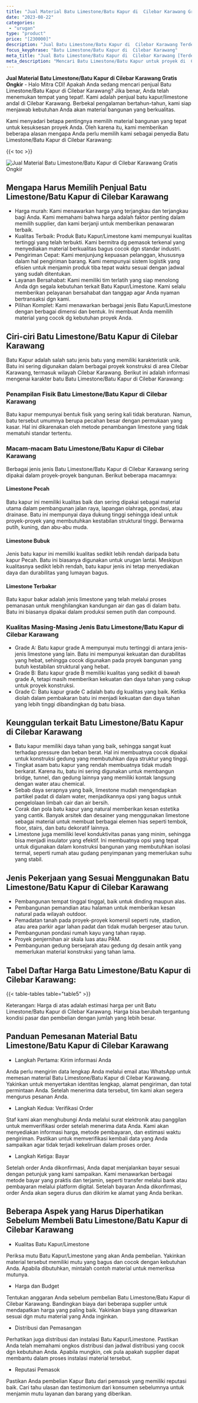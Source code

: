 ```yaml
---
title: "Jual Material Batu Limestone/Batu Kapur di  Cilebar Karawang Gratis Ongkir"
date: "2023-08-22"
categories:
 - "urugan"
type: "product"
price: "[230000]"
description: "Jual Batu Limestone/Batu Kapur di  Cilebar Karawang Terdekat. Batu Limestone/Batu Kapur ini sering dipakai dalam proyek konstruksi sebagai material dinding yang mewah dan tahan lama. Kontak kami untuk mendapatkan informasi lebih lanjut."
focus_keyphrase: "Batu Limestone/Batu Kapur di  Cilebar Karawang"
meta_title: "Jual Batu Limestone/Batu Kapur di  Cilebar Karawang [Terdekat] - CDI"
meta_description: "Mencari Batu Limestone/Batu Kapur untuk proyek di  Cilebar Karawang? Kami memiliki Batu Limestone/Batu Kapur berkualitas untuk batu alam. Segera dapatkan penawaran terbaik."
---
```


**Jual Material Batu Limestone/Batu Kapur di  Cilebar Karawang Gratis Ongkir** - Halo Mitra CDI! Apakah Anda sedang mencari penjual Batu Limestone/Batu Kapur di  Cilebar Karawang? Jika benar, Anda telah menemukan tempat yang tepat!. Kami adalah penjual batu kapur/limestone andal di  Cilebar Karawang. Berbekal pengalaman bertahun-tahun, kami siap menjawab kebutuhan Anda akan material bangunan yang berkualitas.

Kami menyadari betapa pentingnya memilih material bangunan yang tepat untuk kesuksesan proyek Anda. Oleh karena itu, kami memberikan beberapa alasan mengapa Anda perlu memilih kami sebagai penyedia Batu Limestone/Batu Kapur di  Cilebar Karawang:

{{< toc >}}

![Jual Material Batu Limestone/Batu Kapur di  Cilebar Karawang Gratis Ongkir](/images/urugan/batu-limestone-28.jpg)

## Mengapa Harus Memilih Penjual Batu Limestone/Batu Kapur di  Cilebar Karawang

*   Harga murah: Kami menawarkan harga yang terjangkau dan terjangkau bagi Anda. Kami memahami bahwa harga adalah faktor penting dalam memilih supplier, dan kami berjanji untuk memberikan penawaran terbaik.
*   Kualitas Terbaik: Produk Batu Kapur/Limestone kami mempunyai kualitas tertinggi yang telah terbukti. Kami bermitra dg pemasok terkenal yang menyediakan material berkualitas bagus cocok dgn standar industri.
*   Pengiriman Cepat: Kami menjunjung kepuasan pelanggan, khususnya dalam hal pengiriman barang. Kami mempunyai sistem logistik yang efisien untuk menjamin produk tiba tepat waktu sesuai dengan jadwal yang sudah ditentukan.
*   Layanan Bersahabat: Kami memiliki tim terlatih yang siap menolong Anda dgn segala kebutuhan terkait Batu Kapur/Limestone. Kami selalu memberikan pelayanan bersahabat dan tanggap agar Anda nyaman bertransaksi dgn kami.
*   Pilihan Komplet: Kami menawarkan berbagai jenis Batu Kapur/Limestone dengan berbagai dimensi dan bentuk. Ini membuat Anda memilih material yang cocok dg kebutuhan proyek Anda.

## Ciri-ciri Batu Limestone/Batu Kapur di  Cilebar Karawang

Batu Kapur adalah salah satu jenis batu yang memiliki karakteristik unik. Batu ini sering digunakan dalam berbagai proyek konstruksi di area  Cilebar Karawang, termasuk wilayah  Cilebar Karawang. Berikut ini adalah informasi mengenai karakter batu Batu Limestone/Batu Kapur di  Cilebar Karawang:

### Penampilan Fisik Batu Limestone/Batu Kapur di  Cilebar Karawang

Batu kapur mempunyai bentuk fisik yang sering kali tidak beraturan. Namun, batu tersebut umumnya berupa pecahan besar dengan permukaan yang kasar. Hal ini dikarenakan oleh metode penambangan limestone yang tidak mematuhi standar tertentu.

### Macam-macam Batu Limestone/Batu Kapur di  Cilebar Karawang

Berbagai jenis jenis Batu Limestone/Batu Kapur di  Cilebar Karawang sering dipakai dalam proyek-proyek bangunan. Berikut beberapa macamnya:

#### Limestone Pecah

Batu kapur ini memiliki kualitas baik dan sering dipakai sebagai material utama dalam pembangunan jalan raya, lapangan olahraga, pondasi, atau drainase. Batu ini mempunyai daya dukung tinggi sehingga ideal untuk proyek-proyek yang membutuhkan kestabilan struktural tinggi. Berwarna putih, kuning, dan abu-abu muda.

#### Limestone Bubuk

Jenis batu kapur ini memiliki kualitas sedikit lebih rendah daripada batu kapur Pecah. Batu ini biasanya digunakan untuk urugan lantai. Meskipun kualitasnya sedikit lebih rendah, batu kapur jenis ini tetap menyediakan daya dan durabilitas yang lumayan bagus.

#### Limestone Terbakar

Batu kapur bakar adalah jenis limestone yang telah melalui proses pemanasan untuk menghilangkan kandungan air dan gas di dalam batu. Batu ini biasanya dipakai dalam produksi semen putih dan compound.

### Kualitas Masing-Masing Jenis Batu Limestone/Batu Kapur di  Cilebar Karawang

*   Grade A: Batu kapur grade A mempunyai mutu tertinggi di antara jenis-jenis limestone yang lain. Batu ini mempunyai kekuatan dan durabilitas yang hebat, sehingga cocok digunakan pada proyek bangunan yang butuh kestabilan struktural yang hebat.
*   Grade B: Batu kapur grade B memiliki kualitas yang sedikit di bawah grade A, tetapi masih memberikan kekuatan dan daya tahan yang cukup untuk proyek konstruksi.
*   Grade C: Batu kapur grade C adalah batu dg kualitas yang baik. Ketika diolah dalam pembakaran batu ini menjadi kekuatan dan daya tahan yang lebih tinggi dibandingkan dg batu biasa.

## Keunggulan terkait Batu Limestone/Batu Kapur di  Cilebar Karawang

*   Batu kapur memiliki daya tahan yang baik, sehingga sangat kuat terhadap pressure dan beban berat. Hal ini membuatnya cocok dipakai untuk konstruksi gedung yang membutuhkan daya struktur yang tinggi.
*   Tingkat asam batu kapur yang rendah membuatnya tidak mudah berkarat. Karena itu, batu ini sering digunakan untuk membangun bridge, tunnel, dan gedung lainnya yang memiliki kontak langsung dengan water atau chemical.
*   Sebab daya serapnya yang baik, limestone mudah mengendapkan partikel padat di dalam water, menjadikannya opsi yang bagus untuk pengelolaan limbah cair dan air bersih.
*   Corak dan pola batu kapur yang natural memberikan kesan estetika yang cantik. Banyak arsitek dan desainer yang menggunakan limestone sebagai material untuk membuat berbagai elemen hias seperti tembok, floor, stairs, dan batu dekoratif lainnya.
*   Limestone juga memiliki level konduktivitas panas yang minim, sehingga bisa menjadi insulator yang efektif. Ini membuatnya opsi yang tepat untuk digunakan dalam konstruksi bangunan yang membutuhkan isolasi termal, seperti rumah atau gudang penyimpanan yang memerlukan suhu yang stabil.

## Jenis Pekerjaan yang Sesuai Menggunakan Batu Limestone/Batu Kapur di  Cilebar Karawang

*   Pembangunan tempat tinggal tinggal, baik untuk dinding maupun alas.
*   Pembangunan pemandian atau halaman untuk memberikan kesan natural pada wilayah outdoor.
*   Pemadatan tanah pada proyek-proyek komersil seperti rute, stadion, atau area parkir agar lahan padat dan tidak mudah bergeser atau turun.
*   Pembangunan pondasi rumah kayu yang tahan rayap.
*   Proyek penjernihan air skala luas atau PAM.
*   Pembangunan gedung bersejarah atau gedung dg desain antik yang memerlukan material konstruksi yang tahan lama.

## Tabel Daftar Harga Batu Limestone/Batu Kapur di  Cilebar Karawang:

{{< table-tables table="table5" >}}

Keterangan: Harga di atas adalah estimasi harga per unit Batu Limestone/Batu Kapur di  Cilebar Karawang. Harga bisa berubah tergantung kondisi pasar dan pembelian dengan jumlah yang lebih besar.

## Panduan Pemesanan Material Batu Limestone/Batu Kapur di  Cilebar Karawang

*   Langkah Pertama: Kirim informasi Anda

Anda perlu mengirim data lengkap Anda melalui email atau WhatsApp untuk memesan material Batu Limestone/Batu Kapur di  Cilebar Karawang. Yakinkan untuk menyertakan identitas lengkap, alamat pengiriman, dan total permintaan Anda. Setelah menerima data tersebut, tim kami akan segera mengurus pesanan Anda.
*   Langkah Kedua: Verifikasi Order

Staf kami akan menghubungi Anda melalui surat elektronik atau panggilan untuk memverifikasi order setelah menerima data Anda. Kami akan menyediakan informasi harga, metode pembayaran, dan estimasi waktu pengiriman. Pastikan untuk memverifikasi kembali data yang Anda sampaikan agar tidak terjadi kekeliruan dalam proses order.
*   Langkah Ketiga: Bayar

Setelah order Anda dikonfirmasi, Anda dapat menjalankan bayar sesuai dengan petunjuk yang kami sampaikan. Kami menawarkan berbagai metode bayar yang praktis dan terjamin, seperti transfer melalui bank atau pembayaran melalui platform digital. Setelah bayaran Anda dikonfirmasi, order Anda akan segera diurus dan dikirim ke alamat yang Anda berikan.

## Beberapa Aspek yang Harus Diperhatikan Sebelum Membeli Batu Limestone/Batu Kapur di  Cilebar Karawang

*   Kualitas Batu Kapur/Limestone

Periksa mutu Batu Kapur/Limestone yang akan Anda pembelian. Yakinkan material tersebut memiliki mutu yang bagus dan cocok dengan kebutuhan Anda. Apabila dibutuhkan, mintalah contoh material untuk memeriksa mutunya.
*   Harga dan Budget

Tentukan anggaran Anda sebelum pembelian Batu Limestone/Batu Kapur di  Cilebar Karawang. Bandingkan biaya dari beberapa supplier untuk mendapatkan harga yang paling baik. Yakinkan biaya yang ditawarkan sesuai dgn mutu material yang Anda inginkan.
*   Distribusi dan Pemasangan

Perhatikan juga distribusi dan instalasi Batu Kapur/Limestone. Pastikan Anda telah memahami ongkos distribusi dan jadwal distribusi yang cocok dgn kebutuhan Anda. Apabila mungkin, cek pula apakah supplier dapat membantu dalam proses instalasi material tersebut.
*   Reputasi Pemasok

Pastikan Anda pembelian Kapur Batu dari pemasok yang memiliki reputasi baik. Cari tahu ulasan dan testimonium dari konsumen sebelumnya untuk menjamin mutu layanan dan barang yang diberikan.